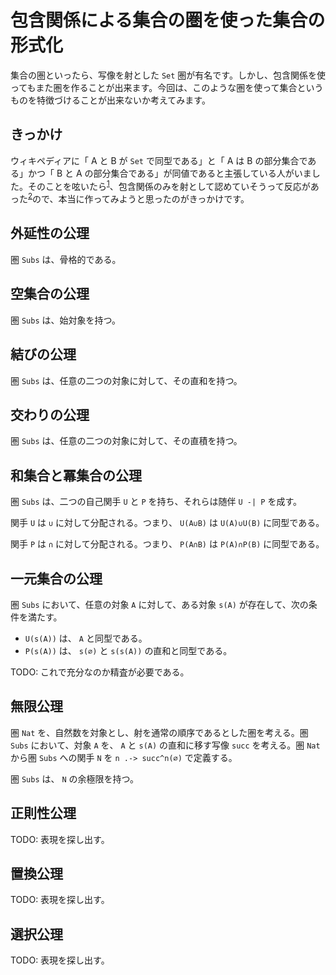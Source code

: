 # 包含関係による集合の圏を使った集合の形式化

集合の圏といったら、写像を射とした `Set` 圏が有名です。しかし、包含関係を使ってもまた圏を作ることが出来ます。今回は、このような圏を使って集合というものを特徴づけることが出来ないか考えてみます。

## きっかけ

ウィキペディアに「 A と B が `Set` で同型である」と「 A は B の部分集合である」かつ「 B と A の部分集合である」が同値であると主張している人がいました。そのことを呟いたら<sup>[1][1]</sup>、包含関係のみを射として認めていそうって反応があった<sup>[2][2]</sup>ので、本当に作ってみようと思ったのがきっかけです。

[1]: https://twitter.com/hexirp_prixeh/status/1384484160576753669
[2]: https://twitter.com/yotsunva/status/1385079831344287755

## 外延性の公理

圏 `Subs` は、骨格的である。

## 空集合の公理

圏 `Subs` は、始対象を持つ。

## 結びの公理

圏 `Subs` は、任意の二つの対象に対して、その直和を持つ。

## 交わりの公理

圏 `Subs` は、任意の二つの対象に対して、その直積を持つ。

## 和集合と冪集合の公理

圏 `Subs` は、二つの自己関手 `U` と `P` を持ち、それらは随伴 `U -| P` を成す。

関手 `U` は `∪` に対して分配される。つまり、 `U(A∪B)` は `U(A)∪U(B)` に同型である。

関手 `P` は `∩` に対して分配される。つまり、 `P(A∩B)` は `P(A)∩P(B)` に同型である。

## 一元集合の公理

圏 `Subs` において、任意の対象 `A` に対して、ある対象 `s(A)` が存在して、次の条件を満たす。

* `U(s(A))` は、 `A` と同型である。
* `P(s(A))` は、 `s(∅)` と `s(s(A))` の直和と同型である。

TODO: これで充分なのか精査が必要である。

## 無限公理

圏 `Nat` を、自然数を対象とし、射を通常の順序であるとした圏を考える。圏 `Subs` において、対象 `A` を、 `A` と `s(A)` の直和に移す写像 `succ` を考える。圏 `Nat` から圏 `Subs` への関手 `N` を `n .-> succ^n(∅)` で定義する。

圏 `Subs` は、 `N` の余極限を持つ。

## 正則性公理

TODO: 表現を探し出す。

## 置換公理

TODO: 表現を探し出す。

## 選択公理

TODO: 表現を探し出す。

